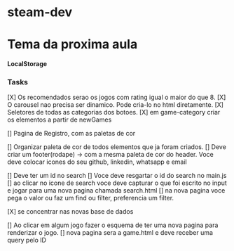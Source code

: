 # steam-dev

# Tema da proxima aula
**LocalStorage**


### Tasks
[X] Os recomendados serao os jogos com rating igual o maior do que 8.
[X] O carousel nao precisa ser dinamico. Pode cria-lo no html diretamente. 
[X] Seletores de todas as categorias dos botoes. 
[X] em game-category criar os elementos a partir de newGames

[] Pagina de Registro, com as paletas de cor

[] Organizar paleta de cor de todos elementos que ja foram criados.
[] Deve criar um footer(rodape) -> com a mesma paleta de cor do header. 
Voce deve colocar icones do seu github, linkedin, whatsapp e email 

[] Deve ter um id no search
[] Voce deve resgartar o id do search no main.js
[] ao clicar no icone de search voce deve capturar o que foi escrito no input e jogar para uma nova pagina chamada search.html
[] na nova pagina voce pega o valor ou faz um find ou filter, preferencia um filter. 


[X] se concentrar nas novas base de dados

[] Ao clicar em algum jogo fazer o esquema de ter uma nova pagina para renderizar o jogo.
[] nova pagina sera a game.html e deve receber uma query pelo ID